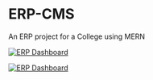 # ERP-CMS
An ERP project for a College using MERN

[![ERP Dashboard](https://img.shields.io/badge/ERP%20Dashboard-Wiki-red?style=for-the-badge&logo=vercel)](https://github.com/ReaveND/College-ERP/wiki)

[![ERP Dashboard](https://img.shields.io/badge/ERP%20Dashboard-Wiki-ff0000?style=for-the-badge&logo=react&logoColor=red)](https://github.com/ReaveND/College-ERP/wiki)


